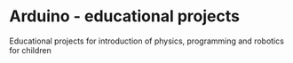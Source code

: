 # Arduino - educational projects

Educational projects for introduction of physics, programming and robotics for children

